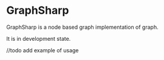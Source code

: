 # GraphSharp
GraphSharp is a node based graph implementation of graph.

It is in development state.

//todo add example of usage
